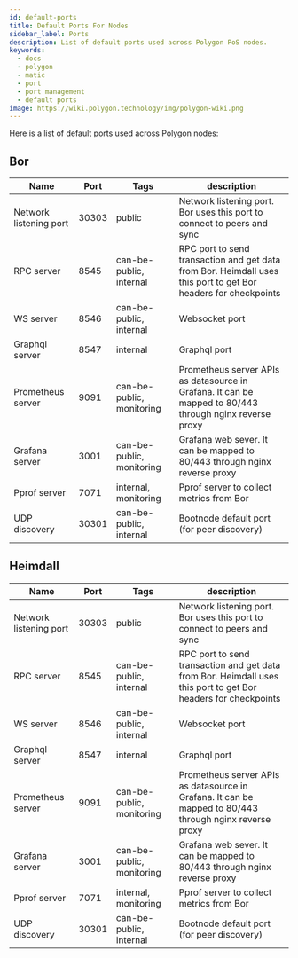 ```yaml
---
id: default-ports
title: Default Ports For Nodes
sidebar_label: Ports
description: List of default ports used across Polygon PoS nodes.
keywords:
  - docs
  - polygon
  - matic
  - port
  - port management
  - default ports
image: https://wiki.polygon.technology/img/polygon-wiki.png
---
```


Here is a list of default ports used across Polygon nodes:

## Bor

| ﻿Name                   | Port  | Tags                      | description                                                                                                    |
|------------------------|-------|---------------------------|----------------------------------------------------------------------------------------------------------------|
| Network listening port | 30303 | public                    | Network listening port. Bor uses this port to connect to peers and sync                                        |
| RPC server             | 8545  | can-be-public, internal   | RPC port to send transaction and get data from Bor. Heimdall uses this port to get Bor headers for checkpoints |
| WS server              | 8546  | can-be-public, internal   | Websocket port                                                                                                 |
| Graphql server         | 8547  | internal                  | Graphql port                                                                                                   |
| Prometheus server      | 9091  | can-be-public, monitoring | Prometheus server APIs as datasource in Grafana. It can be mapped to 80/443 through nginx reverse proxy        |
| Grafana server         | 3001  | can-be-public, monitoring | Grafana web sever. It can be mapped to 80/443 through nginx reverse proxy                                      |
| Pprof server           | 7071  | internal, monitoring      | Pprof server to collect metrics from Bor                                                                       |
| UDP discovery          | 30301 | can-be-public, internal   | Bootnode default port (for peer discovery)                                                                     |

## Heimdall

| ﻿Name                   | Port  | Tags                      | description                                                                                                    |
|------------------------|-------|---------------------------|----------------------------------------------------------------------------------------------------------------|
| Network listening port | 30303 | public                    | Network listening port. Bor uses this port to connect to peers and sync                                        |
| RPC server             | 8545  | can-be-public, internal   | RPC port to send transaction and get data from Bor. Heimdall uses this port to get Bor headers for checkpoints |
| WS server              | 8546  | can-be-public, internal   | Websocket port                                                                                                 |
| Graphql server         | 8547  | internal                  | Graphql port                                                                                                   |
| Prometheus server      | 9091  | can-be-public, monitoring | Prometheus server APIs as datasource in Grafana. It can be mapped to 80/443 through nginx reverse proxy        |
| Grafana server         | 3001  | can-be-public, monitoring | Grafana web sever. It can be mapped to 80/443 through nginx reverse proxy                                      |
| Pprof server           | 7071  | internal, monitoring      | Pprof server to collect metrics from Bor                                                                       |
| UDP discovery          | 30301 | can-be-public, internal   | Bootnode default port (for peer discovery)                                                                     |